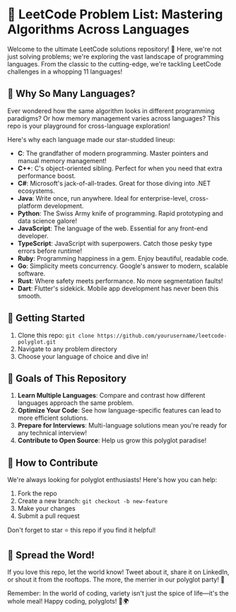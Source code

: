 # 🚀 LeetCode Problem List: Mastering Algorithms Across Languages

Welcome to the ultimate LeetCode solutions repository! 🎉 Here, we're not just solving problems; we're exploring the vast landscape of programming languages. From the classic to the cutting-edge, we're tackling LeetCode challenges in a whopping 11 languages!

## 🌈 Why So Many Languages?

Ever wondered how the same algorithm looks in different programming paradigms? Or how memory management varies across languages? This repo is your playground for cross-language exploration! 

Here's why each language made our star-studded lineup:

- **C**: The grandfather of modern programming. Master pointers and manual memory management!
- **C++**: C's object-oriented sibling. Perfect for when you need that extra performance boost.
- **C#**: Microsoft's jack-of-all-trades. Great for those diving into .NET ecosystems.
- **Java**: Write once, run anywhere. Ideal for enterprise-level, cross-platform development.
- **Python**: The Swiss Army knife of programming. Rapid prototyping and data science galore!
- **JavaScript**: The language of the web. Essential for any front-end developer.
- **TypeScript**: JavaScript with superpowers. Catch those pesky type errors before runtime!
- **Ruby**: Programming happiness in a gem. Enjoy beautiful, readable code.
- **Go**: Simplicity meets concurrency. Google's answer to modern, scalable software.
- **Rust**: Where safety meets performance. No more segmentation faults!
- **Dart**: Flutter's sidekick. Mobile app development has never been this smooth.

## 🚀 Getting Started

1. Clone this repo: `git clone https://github.com/yourusername/leetcode-polyglot.git`
2. Navigate to any problem directory
3. Choose your language of choice and dive in!

## 🎯 Goals of This Repository

1. **Learn Multiple Languages**: Compare and contrast how different languages approach the same problem.
2. **Optimize Your Code**: See how language-specific features can lead to more efficient solutions.
3. **Prepare for Interviews**: Multi-language solutions mean you're ready for any technical interview!
4. **Contribute to Open Source**: Help us grow this polyglot paradise!

## 🤝 How to Contribute

We're always looking for polyglot enthusiasts! Here's how you can help:

1. Fork the repo
2. Create a new branch: `git checkout -b new-feature`
3. Make your changes
4. Submit a pull request

Don't forget to star ⭐ this repo if you find it helpful!


## 📣 Spread the Word!

If you love this repo, let the world know! Tweet about it, share it on LinkedIn, or shout it from the rooftops. The more, the merrier in our polyglot party! 🎉

Remember: In the world of coding, variety isn't just the spice of life—it's the whole meal! Happy coding, polyglots! 🚀🌍
